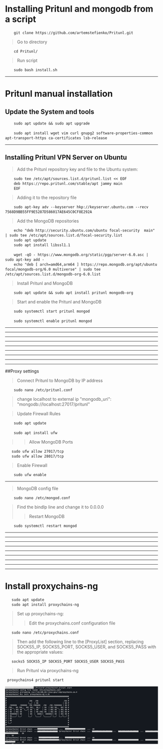 # Installing Pritunl and mongodb from a script
```
    git clone https://github.com/artemstefienko/Pritunl.git
```
>Go to directory
```
    cd Pritunl/
```
>Run script
```
    sudo bash install.sh
```
___
# Pritunl manual installation
## Update the System and tools 
```
    sudo apt update && sudo apt upgrade

    sudo apt install wget vim curl gnupg2 software-properties-common apt-transport-https ca-certificates lsb-release
```
___
## Installing Pritunl VPN Server on Ubuntu
>Add the Pritunl repository key and file to the Ubuntu system:
```
    sudo tee /etc/apt/sources.list.d/pritunl.list << EOF
    deb https://repo.pritunl.com/stable/apt jammy main
    EOF
```
>Adding it to the repository file
```
    sudo apt-key adv --keyserver hkp://keyserver.ubuntu.com --recv 7568D9BB55FF9E5287D586017AE645C0CF8E292A
```
>Add the MongoDB repositories
```
    echo "deb http://security.ubuntu.com/ubuntu focal-security  main" | sudo tee /etc/apt/sources.list.d/focal-security.list
    sudo apt update
    sudo apt install libssl1.1

    wget -qO - https://www.mongodb.org/static/pgp/server-6.0.asc | sudo apt-key add -
    echo "deb [ arch=amd64,arm64 ] https://repo.mongodb.org/apt/ubuntu focal/mongodb-org/6.0 multiverse" | sudo tee /etc/apt/sources.list.d/mongodb-org-6.0.list
```
>Install Pritunl and MongoDB 
```
    sudo apt update && sudo apt install pritunl mongodb-org
```
>Start and enable the Pritunl and MongoDB
```
    sudo systemctl start pritunl mongod

    sudo systemctl enable pritunl mongod
```
___

___

___

___

___

___

___

___

___
##Proxy settings
>Connect Pritunl to MongoDB by IP address
```
    sudo nano /etc/pritunl.conf
```
>change localhost  to external ip
"mongodb_uri": "mongodb://localhost:27017/pritunl"

> Update Firewall Rules
```
    sudo apt update

    sudo apt install ufw
```
>>Allow MongoDB Ports
```
   sudo ufw allow 27017/tcp
   sudo ufw allow 28017/tcp

```
>Enable Firewall
```
    sudo ufw enable
```
___
>MongoDB config file
```
    sudo nano /etc/mongod.conf
```
>Find the bindIp line and change it to 0.0.0.0 
>>Restart MongoDB
```
    sudo systemctl restart mongod
```
___

___

___

___

___

___

___

___

___

# Install proxychains-ng
```
   sudo apt update
   sudo apt install proxychains-ng
```
>Set up proxychains-ng:
>>Edit the proxychains.conf configuration file
```
   sudo nano /etc/proxychains.conf
```
>Then add the following line to the [ProxyList] section, replacing SOCKS5_IP, SOCKS5_PORT, SOCKS5_USER, and SOCKS5_PASS with the appropriate values:
```
   socks5 SOCKS5_IP SOCKS5_PORT SOCKS5_USER SOCKS5_PASS
```
>Run Pritunl via proxychains-ng
```
 proxychains4 pritunl start
```
![Scrinshot](https://github.com/artemstefienko/Pritunl/blob/main/Screnshot%20proxy.png)
